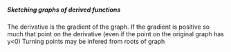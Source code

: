 ##### Sketching graphs of derived functions
  The derivative is the gradient of the graph. If the gradient is positive so much that point on the derivative (even if the point on the original graph has y<0)
  Turning points may be infered from roots of graph
